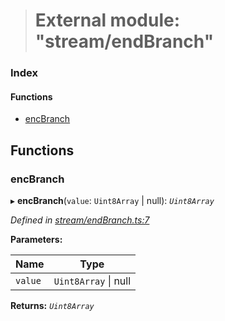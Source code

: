 > # External module: "stream/endBranch"

### Index

#### Functions

* [encBranch](_stream_endbranch_.md#encbranch)

## Functions

###  encBranch

▸ **encBranch**(`value`: `Uint8Array` | null): *`Uint8Array`*

*Defined in [stream/endBranch.ts:7](https://github.com/polkadot-js/common/blob/e5ab357/packages/trie-codec/src/stream/endBranch.ts#L7)*

**Parameters:**

Name | Type |
------ | ------ |
`value` | `Uint8Array` \| null |

**Returns:** *`Uint8Array`*